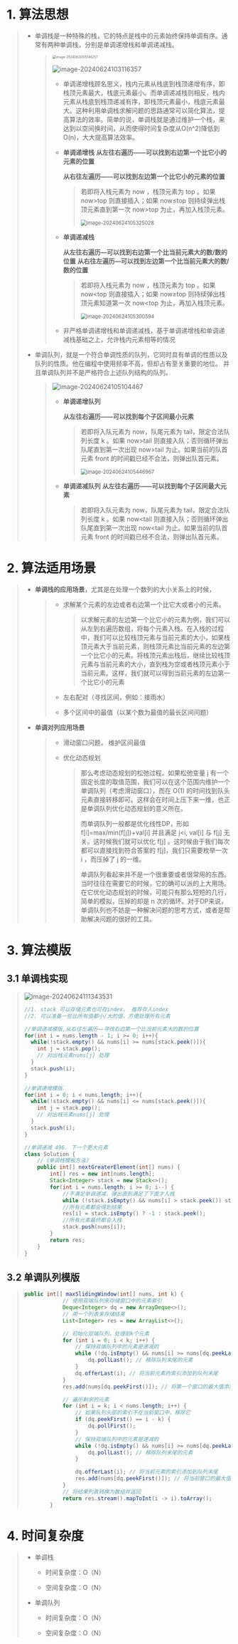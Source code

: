 # 1. 算法思想

> - 单调栈是一种特殊的栈，它的特点是栈中的元素始终保持单调有序。通常有两种单调栈，分别是单调递增栈和单调递减栈。
>
>   > <img src="Monotonic_Stack_Queue.assets/image-20240624105146257.png" alt="image-20240624105146257" style="zoom:50%;" />
>   >
>   > ![image-20240624103116357](Monotonic_Stack_Queue.assets/image-20240624103116357.png)
>   >
>   > - 单调递增栈顾名思义，栈内元素从栈底到栈顶递增有序，即栈顶元素最大，栈底元素最小。而单调递减栈则相反，栈内元素从栈底到栈顶递减有序，即栈顶元素最小，栈底元素最大。这种利用单调栈求解问题的思路通常可以简化算法，提高算法的效率。简单的说，单调栈就是通过维护一个栈，来达到以空间换时间，从而使得时间复杂度从O(n^2)降低到O(n)，大大提高算法效率。
>   >
>   > - **单调递增栈**
>   >   **从左往右遍历——可以找到右边第一个比它小的元素的位置** 
>   >
>   >   **从右往左遍历——可以找到左边第一个比它小的元素的位置** 
>   >
>   >   > 若即将入栈元素为 now ，栈顶元素为 top 。如果 now>top 则直接插入；如果 now≤top 则持续弹出栈顶元素直到第一次 now>top 为止，再加入栈顶元素。
>   >   >
>   >   > <img src="Monotonic_Stack_Queue.assets/image-20240624105325028.png" alt="image-20240624105325028" style="zoom:80%;" />
>   >
>   > - **单调递减栈**
>   >
>   >   **从左往右遍历—可以找到右边第一个比当前元素大的数/数的位置** 
>   >   **从右往左遍历—可以找到左边第一个比当前元素大的数/数的位置** 
>   >
>   >   > 若即将入栈元素为 now ，栈顶元素为 top 。如果 now<top 则直接插入；如果 now≥top 则持续弹出栈顶元素知道第一次 now<top 为止，再加入栈顶元素。
>   >   > 
>   >   > <img src="Monotonic_Stack_Queue.assets/image-20240624105300594.png" alt="image-20240624105300594" style="zoom:80%;" />
>   >
>   > - 非严格单调递增栈和单调递减栈，基于单调递增栈和单调递减栈基础之上，允许栈内元素相等的情况
>
> - 单调队列，就是一个符合单调性质的队列，它同时具有单调的性质以及队列的性质。他在编程中使用频率不高，但却占有至关重要的地位。 并且单调队列并不是严格符合上述队列结构的队列。
>
>   > ![image-20240624105104467](Monotonic_Stack_Queue.assets/image-20240624105104467.png)
>   >
>   > - **单调递增队列**
>   >
>   >   **从左往右遍历——可以找到每个子区间最小元素** 
>   >
>   >   > 若即将入队元素为 now，队尾元素为 tail，限定合法队列长度 k 。如果 now>tail 则直接入队；否则循环弹出队尾直到第一次出现 now>tail 为止。如果当前的队首元素 front 的时间戳已经不合法，则弹出队首元素。
>   >   >
>   >   > <img src="Monotonic_Stack_Queue.assets/image-20240624105446967.png" alt="image-20240624105446967" style="zoom:80%;" />
>   >
>   > - **单调递减队列**
>   >   **从左往右遍历——可以找到每个子区间最大元素** 
>   >
>   >   > 若即将入队元素为 now，队尾元素为 tail，限定合法队列长度 k 。如果 now<tail 则直接入队；否则循环弹出队尾直到第一次出现 now<tail 为止。如果当前的队首元素 front 的时间戳已经不合法，则弹出队首元素。


# 2. 算法适用场景

> - **单调栈的应用场景**，尤其是在处理一个数列的大小关系上的时候，
>
>   > - 求解某个元素的左边或者右边第一个比它大或者小的元素。
>   >
>   >   > 以求解元素的左边第一个比它小的元素为例，我们可以从左到右遍历数组，将每个元素入栈。在入栈的过程中，我们可以比较栈顶元素与当前元素的大小，如果栈顶元素大于当前元素，则栈顶元素比当前元素的左边第一个比它小的元素。将栈顶元素出栈后，继续比较栈顶元素与当前元素的大小，直到栈为空或者栈顶元素小于当前元素。这样，我们就可以得到当前元素的左边第一个比它小的元素
>   >
>   > - 左右配对（寻找区间，例如：接雨水）
>   >
>   > - 多个区间中的最值（以某个数为最值的最长区间问题）
>
> - **单调对列应用场景**
>
>   > - 滑动窗口问题， 维护区间最值
>   >
>   > - 优化动态规划
>   >
>   >   > 那么考虑动态规划的松弛过程。如果松弛变量 j 有一个固定长度的取值范围，我们可以在这个范围内维护一个单调队列（考虑滑动窗口），而在 O(1) 的时间找到队头元素直接转移即可。这样会在时间上压下来一维，也正是单调队列优化动态规划的意义所在。
>   >   >
>   >   >  而单调队列一般都是优化线性DP，形如 f[i]=max/min(f[j])+val[i] 并且满足 j<i, val[i] 与 f[j] 无关。这时候我们就可以优化 f[j] 。这时候由于我们每次都可以直接找到符合答案的 f[j]，我们只需要枚举一次 i ，而压掉了 j 的一维。
>   >   >
>   >   > 单调队列看起来并不是一个很重要或者很常用的东西。当时往往在需要它的时候，它的确可以派的上大用场。在它优化动态规划的时候，可能只有那么短短的几行，简单的模拟，压掉的却是 n 次的循环。对于DP来说，单调队列也不妨是一种解决问题的思考方式，或者是帮助解决问题的很好的工具。

# 3. 算法模版

## 3.1 单调栈实现

> ![image-20240624111343531](Monotonic_Stack_Queue.assets/image-20240624111343531.png)
>
> ```java
> //1. stack 可以存储元素也可存index， 推荐存入index
> //2. 可以准备一些比所有值都小/大的值，方便处理所有元素
> 
> //单调递减模版,从右往左遍历——寻找右边第一个比当前元素大的数的位置
> for(int i = nums.length - 1; i >= 0; i++){
>   while(!stack.empty() && nums[i] >= nums[stack.peek()]){
>     int j = stack.pop();
>     // 对出栈元素nums[j] 处理
>   }
>   stack.push(i);
> }
> 
> //单调递增模版
> for(int i = 0; i < nums.length; i++){
>   while(!stack.empty() && nums[i] <= nums[stack.peek()]){
>     int j = stack.pop();
>     // 对出栈元素nums[j] 处理
>   }
>   stack.push(i);
> }
> 
> //单调递减 496. 下一个更大元素
> class Solution {
>     //《单调栈模板方法》
>     public int[] nextGreaterElement(int[] nums) {
>         int[] res = new int[nums.length];
>         Stack<Integer> stack = new Stack<>();
>         for(int i = nums.length; i >= 0; i--) {
>             //不满足单调递减，弹出直到满足了下面才入栈
>             while (!stack.isEmpty() && nums[i] > stack.peek()) stack.pop();
>             //所有元素都会得到结果
>             res[i] = stack.isEmpty() ? -1 : stack.peek();
>             //所有元素最终都会入栈
>             stack.push(nums[i]);
>         }
>         return res;
>     }
> }
> 
> 
> ```
>

## 3.2 单调队列模版

> ```java
> public int[] maxSlidingWindow(int[] nums, int k) {
>             // 使用双端队列来存储窗口中的元素索引
>             Deque<Integer> dq = new ArrayDeque<>();
>             // 用一个列表来存储结果
>             List<Integer> res = new ArrayList<>();
> 
>             // 初始化双端队列，处理前k个元素
>             for (int i = 0; i < k; i++) {
>                 // 保持双端队列中的元素是递减的
>                 while (!dq.isEmpty() && nums[i] >= nums[dq.peekLast()]) {
>                     dq.pollLast(); // 移除队列末尾的元素
>                 }
>                 dq.offerLast(i); // 将当前元素的索引添加到队列末尾
>             }
>             res.add(nums[dq.peekFirst()]); // 将第一个窗口的最大值添加到结果中
> 
>             // 遍历剩余的元素
>             for (int i = k; i < nums.length; i++) {
>                 // 如果队列头部的索引不在当前窗口中，移除它
>                 if (dq.peekFirst() == i - k) {
>                     dq.pollFirst();
>                 }
>                 // 保持双端队列中的元素是递减的
>                 while (!dq.isEmpty() && nums[i] >= nums[dq.peekLast()]) {
>                     dq.pollLast(); // 移除队列末尾的元素
>                 }
> 
>                 dq.offerLast(i); // 将当前元素的索引添加到队列末尾
>                 res.add(nums[dq.peekFirst()]); // 将当前窗口的最大值添加到结果中
>             }
>             // 将结果列表转换为数组并返回
>             return res.stream().mapToInt(i -> i).toArray();
>         }
> ```





# 4. 时间复杂度

> - 单调栈
>
>   - 时间复杂度：O（N）
>
>   - 空间复杂度：O（N）
>
> - 单调队列
>
>   - 时间复杂度：O（N）
>
>   - 空间复杂度：O（N）
>
>     
